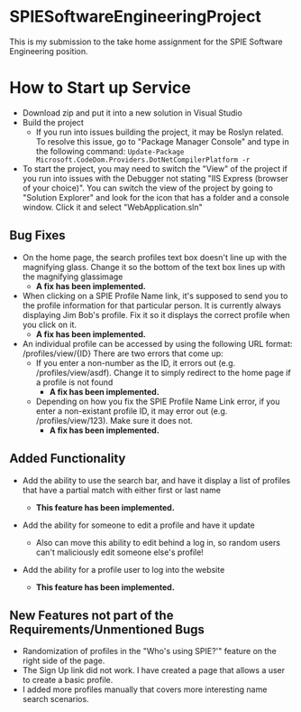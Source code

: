 # SPIESoftwareEngineeringProject

This is my submission to the take home assignment for the SPIE Software Engineering position. 

# How to Start up Service
- Download zip and put it into a new solution in Visual Studio
- Build the project
	- If you run into issues building the project, it may be Roslyn related. To resolve this issue, go to "Package Manager Console" 
	and type in the following command: `Update-Package Microsoft.CodeDom.Providers.DotNetCompilerPlatform -r`
- To start the project, you may need to switch the "View" of the project if you run into issues with the Debugger not stating "IIS Express (browser of your choice)". 
You can switch the view of the project by going to "Solution Explorer" and look for the icon that has a folder and a console window. Click it and select "WebApplication.sln"

## Bug Fixes
- On the home page, the search profiles text box doesn't line up with the magnifying glass. Change it so the bottom of the text box lines up with the magnifying glassimage
	- **A fix has been implemented.**
- When clicking on a SPIE Profile Name link, it's supposed to send you to the profile information for that particular person. It is currently always displaying Jim Bob's profile. Fix it so it displays the correct profile when you click on it.
	- **A fix has been implemented.**
- An individual profile can be accessed by using the following URL format: /profiles/view/{ID} There are two errors that come up:
	- If you enter a non-number as the ID, it errors out (e.g. /profiles/view/asdf). Change it to simply redirect to the home page if a profile is not found
		- **A fix has been implemented.**
	- Depending on how you fix the SPIE Profile Name Link error, if you enter a non-existant profile ID, it may error out (e.g. /profiles/view/123). Make sure it does not. 
		- **A fix has been implemented.**

## Added Functionality
- Add the ability to use the search bar, and have it display a list of profiles that have a partial match with either first or last name
	- **This feature has been implemented.**
- Add the ability for someone to edit a profile and have it update
	- Also can move this ability to edit behind a log in, so random users can't maliciously edit someone else's profile!
		
- Add the ability for a profile user to log into the website
	- **This feature has been implemented.**

## New Features not part of the Requirements/Unmentioned Bugs
- Randomization of profiles in the "Who's using SPIE?'" feature on the right side of the page. 
- The Sign Up link did not work. I have created a page that allows a user to create a basic profile. 
- I added more profiles manually that covers more interesting name search scenarios.